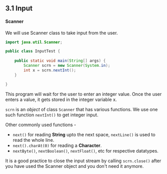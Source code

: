 ## 3.1 Input

#### Scanner

We will use Scanner class to take input from the user.

```java
import java.util.Scanner;

public class InputTest {
    
    public static void main(String[] args) {
        Scanner scrn = new Scanner(System.in);
        int x = scrn.nextInt();
    }

}

```

This program will wait for the user to enter an integer value. Once the user enters a value, it gets stored in the integer variable x.

`scrn` is an _object_ of class `Scanner` that has various functions. We use one such function `nextInt()` to get integer input.

Other commonly used functions - 

* `next()` for reading <b>String</b> upto the next space, `nextLine()` is used to read the whole line.
* `next().charAt(0)` for reading a <b>Character</b>.
* `nextByte()`, `nextBoolean()`, `nextFloat()`, etc for respective datatypes. 

It is a good practice to close the input stream by calling `scrn.close()` after you have used the Scanner object and you don't need it anymore. 
